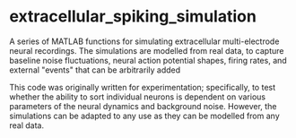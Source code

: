 # extracellular_spiking_simulation

A series of MATLAB functions for simulating extracellular multi-electrode neural recordings. The simulations are modelled from real data, to capture baseline noise fluctuations, neural action potential shapes, firing rates, and external "events" that can be arbitrarily added

This code was originally written for experimentation; specifically, to test whether the ability to sort individual neurons is dependent on various parameters of the neural dynamics and background noise. However, the simulations can be adapted to any use as they can be modelled from any real data. 